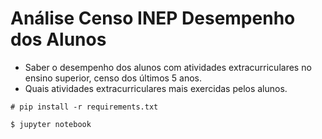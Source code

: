# Análise Censo INEP Desempenho dos Alunos

- Saber o desempenho dos alunos com atividades extracurriculares no ensino superior, censo dos últimos 5 anos.
- Quais atividades extracurriculares mais exercidas pelos alunos.

```
# pip install -r requirements.txt
```
```
$ jupyter notebook
```

